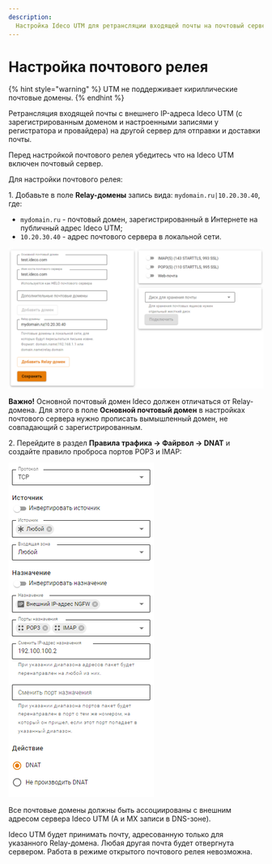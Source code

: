 ```yaml
---
description: 
  Настройка Ideco UTM для ретрансляции входящей почты на почтовый сервер в локальной сети.
---
```


# Настройка почтового релея

{% hint style="warning" %}
UTM не поддерживает кириллические почтовые домены.
{% endhint %}

Ретрансляция входящей почты с внешнего IP-адреса Ideco UTM (с зарегистрированным доменом и настроенными записями у регистратора и провайдера) на другой сервер для отправки и доставки почты.

Перед настройкой почтового релея убедитесь что на Ideco UTM включен почтовый сервер.

Для настройки почтового релея:

1\. Добавьте в поле **Relay-домены** запись вида: `mydomain.ru|10.20.30.40`, где:

* `mydomain.ru` - почтовый домен, зарегистрированный в Интернете на публичный адрес Ideco UTM;
* `10.20.30.40` - адрес почтового сервера в локальной сети.

![](../../../.gitbook/assets/mail-relay-settings.png)

**Важно!** Основной почтовый домен Ideco должен отличаться от Relay-домена. Для этого в поле **Основной почтовый домен** в настройках почтового сервера нужно прописать вымышленный домен, не совпадающий с зарегистрированным.

2\. Перейдите в раздел **Правила трафика -> Файрвол -> DNAT** и создайте правило проброса портов POP3 и IMAP:

![](../../../.gitbook/assets/mail-relay-settings1.png)

Все почтовые домены должны быть ассоциированы с внешним адресом сервера Ideco UTM (A и MX записи в DNS-зоне).

Ideco UTM будет принимать почту, адресованную только для указанного Relay-домена. Любая другая почта будет отвергнута сервером. Работа в режиме открытого почтового релея невозможна.
